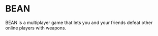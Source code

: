 # BEAN
BEAN is a multiplayer game that lets you and your friends defeat other online players with weapons. 
